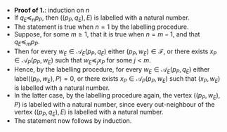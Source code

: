- **Proof of 1.**: induction on $n$
- If $q_E \preceq_n p_P$, then $((p_P, q_E), E)$ is labelled with a natural number.
- The statement is true when $n=1$ by the labelling procedure.
- Suppose, for some $m \geq 1$, that it is true when $n=m-1$, and that  $q_E \preceq_m p_P$.
- Then for every $w_E \in \mathcal{A}_E(p_P, q_E)$ either $(p_P, w_E) \in \mathcal{F}$, or there exists $x_P \in \mathcal{A}_P(p_P, w_E)$ such that $w_E \preceq_j x_P$ for some $j < m$.
- Hence, by the labelling procedure, for every $w_E \in \mathcal{A}_E(p_P, q_E)$ either $\mathrm{label}((p_P, w_E), P) = 0$, or there exists $x_P \in \mathcal{A}_P(p_P, w_E)$ such that $(x_P, w_E)$ is labelled with
a natural number.
- In the latter case, by the labelling procedure again, the vertex $((p_P, w_E), P)$ is labelled with a natural number, since every out-neighbour of the vertex $((p_P, q_E), E)$ is labelled with a natural number.
- The statement now follows by induction.
